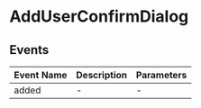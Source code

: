 # AddUserConfirmDialog

## Events

<!-- @vuese:AddUserConfirmDialog:events:start -->
|Event Name|Description|Parameters|
|---|---|---|
|added|-|-|

<!-- @vuese:AddUserConfirmDialog:events:end -->


